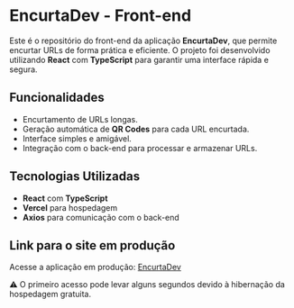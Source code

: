 # EncurtaDev - Front-end

Este é o repositório do front-end da aplicação **EncurtaDev**, que permite encurtar URLs de forma prática e eficiente. O projeto foi desenvolvido utilizando **React** com **TypeScript** para garantir uma interface rápida e segura.

## Funcionalidades

- Encurtamento de URLs longas.
- Geração automática de **QR Codes** para cada URL encurtada.
- Interface simples e amigável.
- Integração com o back-end para processar e armazenar URLs.

## Tecnologias Utilizadas

- **React** com **TypeScript**
- **Vercel** para hospedagem
- **Axios** para comunicação com o back-end

## Link para o site em produção

Acesse a aplicação em produção: [EncurtaDev](https://encurta-dev-front-klima.vercel.app/)

⚠️ O primeiro acesso pode levar alguns segundos devido à hibernação da hospedagem gratuita.

